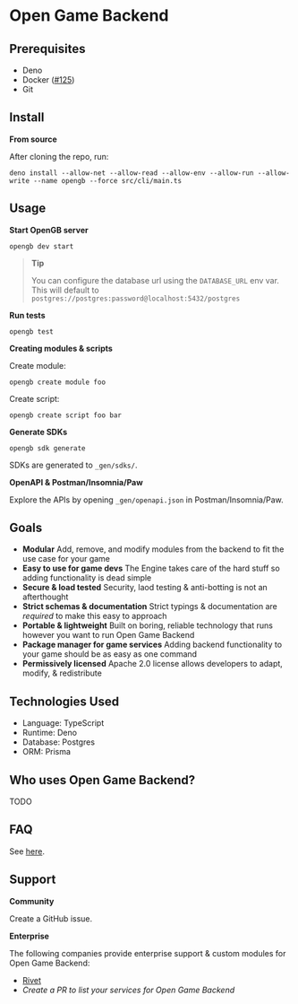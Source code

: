 # Open Game Backend

## Prerequisites

- Deno
- Docker ([#125](https://github.com/rivet-gg/opengb/issues/125))
- Git

## Install

<!--
 **From GitHub (recommended)**

```
deno install --allow-net --allow-read --allow-env --allow-run --allow-write --name opengb --force https://raw.githubusercontent.com/rivet-gg/opengb-engine/main/src/cli/main.ts
```
-->

**From source**

After cloning the repo, run:

```
deno install --allow-net --allow-read --allow-env --allow-run --allow-write --name opengb --force src/cli/main.ts
```

## Usage

**Start OpenGB server**

```
opengb dev start
```

> **Tip**
>
> You can configure the database url using the `DATABASE_URL` env var. This will
default to `postgres://postgres:password@localhost:5432/postgres`

**Run tests**

```
opengb test
```

**Creating modules & scripts**

Create module:

```
opengb create module foo
```

Create script:

```
opengb create script foo bar
```

**Generate SDKs**

```
opengb sdk generate
```

SDKs are generated to `_gen/sdks/`.

**OpenAPI & Postman/Insomnia/Paw**

Explore the APIs by opening `_gen/openapi.json` in Postman/Insomnia/Paw.

## Goals

- **Modular** Add, remove, and modify modules from the backend to fit the use
  case for your game
- **Easy to use for game devs** The Engine takes care of the hard stuff so
  adding functionality is dead simple
- **Secure & load tested** Security, laod testing & anti-botting is not an
  afterthought
- **Strict schemas & documentation** Strict typings & documentation are
  _required_ to make this easy to approach
- **Portable & lightweight** Built on boring, reliable technology that runs
  however you want to run Open Game Backend
- **Package manager for game services** Adding backend functionality to your
  game should be as easy as one command
- **Permissively licensed** Apache 2.0 license allows developers to adapt,
  modify, & redistribute

## Technologies Used

- Language: TypeScript
- Runtime: Deno
- Database: Postgres
- ORM: Prisma

## Who uses Open Game Backend?

TODO

## FAQ

See [here](./docs/FAQ.md).

## Support

**Community**

Create a GitHub issue.

**Enterprise**

The following companies provide enterprise support & custom modules for Open Game Backend:

- [Rivet](https://rivet.gg/support)
- _Create a PR to list your services for Open Game Backend_
